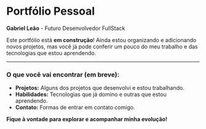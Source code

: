 # Portfólio Pessoal

**Gabriel Leão** - Futuro Desenvolvedor FullStack

Este portfólio está **em construção**! Ainda estou organizando e adicionando novos projetos, mas você já pode conferir um pouco do meu trabalho e das tecnologias que estou aprendendo.

---

### O que você vai encontrar (em breve):

- **Projetos:** Alguns dos projetos que desenvolvi e estou trabalhando.
- **Habilidades:** Tecnologias que já domino e outras que estou aprendendo.
- **Contato:** Formas de entrar em contato comigo.

**Fique à vontade para explorar e acompanhar minha evolução!**

